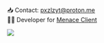 📥 Contact: pxzlzyt@proton.me<br>
👨‍💻 Developer for [Menace Client](https://github.com/MenaceClient)

![](https://komarev.com/ghpvc/?username=pxzlz-ctrl&label=PAGE+VISITS)
